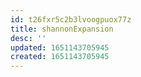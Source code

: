 ```yaml
---
id: t26fxr5c2b3lvoogpuox77z
title: shannonExpansion
desc: ''
updated: 1651143705945
created: 1651143705945
---
```


